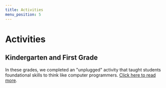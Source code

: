 ```yaml
---
title: Activities
menu_position: 5
---
```

# Activities

## Kindergarten and First Grade
In these grades, we completed an "unplugged" activity that taught students foundational skills to think like computer programmers. [Click here to read more](/activity/unplugged-navigation).